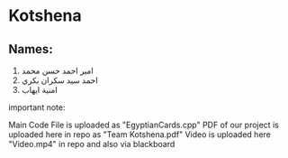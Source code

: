 # Kotshena
## Names:
1. امير احمد حسن محمد
2. احمد سيد سكران بكري
3. امنية ايهاب


important note:

Main Code File is uploaded as "EgyptianCards.cpp"
PDF of our project is uploaded here in repo as "Team Kotshena.pdf"
Video is uploaded here "Video.mp4" in repo and also via blackboard
